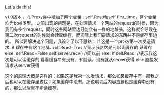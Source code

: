 Let's do this!


v1.0版本：
    在Proxy类中增加了两个变量：self.Read和self.first_time，两个变量均为bool类型。
    之前出现的问题是，在处理请求一个网站的request的时候，因为我们有多个request，同时这些网站里边可能会有一样的地址头。这样就会导致在第二次request的时候就会读取缓存，而实际上我们要请求的东西并不是缓存里边的。
    所以要解决这个问题，我设计了以下思路：
    if 这是一个proxy第一次发送请求:
        if 缓存中有这个地址:
            self.Read=True     //表示我这次是可以读缓存的
            读缓存
        else:
            self.Read=False
            self.server.recv()      //同以前
    else:
        if self.Read:                //表示我这次是可以读缓存的
            看看缓存中有没有，有就读，没有就从server获得
        else
            直接发请求从server获得
    
   这个的原理大概是这样的：如果这是我第一次发请求，那么如果缓存中有，那我之后也可以在缓存里边找；如果缓存中没有，那说明以后内容应该也是缓存中没有的，那么以后就不能读缓存。
